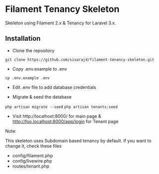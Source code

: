 # Filament Tenancy Skeleton

Skeleton using Filament 2.x & Tenancy for Laravel 3.x.


## Installation

* Clone the repository

`git clone https://github.com/sivarajd/filament-tenancy-skeleton.git`


* Copy .env.example to .env

`cp .env.example .env`

* Edit .env file to add database credentials

* Migrate & seed the database

`php artisan migrate --seed`
`php artisan tenants:seed`

* Visit http://localhost:8000/ for main page & http://foo.localhost:8000/app/login for Tenant page

Note:

This skeleton uses Subdomain based tenancy by default. If you want to change it, check these files

* config/filament.php
* config/livewire.php
* routes/tenant.php
